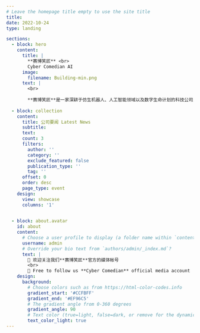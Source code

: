 ```yaml
---
# Leave the homepage title empty to use the site title
title:
date: 2022-10-24
type: landing

sections:
  - block: hero
    content:
      title: |
        **赛博笑匠** <br>
        Cyber Comedian AI
      image:
        filename: Building-min.png
      text: |
        <br>
        
        **赛博笑匠**是一家深耕于仿生机器人、人工智能领域以及数字生命计划的科技公司，自2046年起迅速崛起，并成功成为世界领先、独一无二的科技巨头。
  
  - block: collection
    content:
      title: 公司要闻 Latest News
      subtitle:
      text:
      count: 3
      filters:
        author: ''
        category: ''
        exclude_featured: false
        publication_type: ''
        tag: ''
      offset: 0
      order: desc
      page_type: event
    design:
      view: showcase
      columns: '1'
  

  - block: about.avatar
    id: about
    content:
      # Choose a user profile to display (a folder name within `content/authors/`)
      username: admin
      # Override your bio text from `authors/admin/_index.md`?
      text: |
        👋 欢迎关注我们**赛博笑匠**官方的媒体帐号
        <br>
        👋 Free to follow us **Cyber Comedian** official media account
    design:
      background:
        # Choose colors such as from https://html-color-codes.info
        gradient_start: '#CCFBFF'
        gradient_end: '#EF96C5'
        # The gradient angle from 0-360 degrees
        gradient_angle: 90
        # Text color (true=light, false=dark, or remove for the dynamic theme color).
        text_color_light: true
---
```

